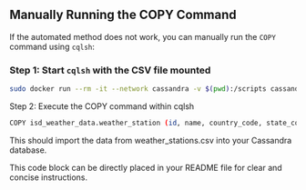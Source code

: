 ## Manually Running the COPY Command

If the automated method does not work, you can manually run the `COPY` command using `cqlsh`:

### Step 1: Start `cqlsh` with the CSV file mounted

```bash
sudo docker run --rm -it --network cassandra -v $(pwd):/scripts cassandra:latest cqlsh cassandra 9042
```

Step 2: Execute the COPY command within cqlsh

```bash
COPY isd_weather_data.weather_station (id, name, country_code, state_code, call_sign, lat, long, elevation) FROM '/scripts/weather_stations.csv' WITH HEADER = TRUE;
```

This should import the data from weather_stations.csv into your Cassandra database.

This code block can be directly placed in your README file for clear and concise instructions.
